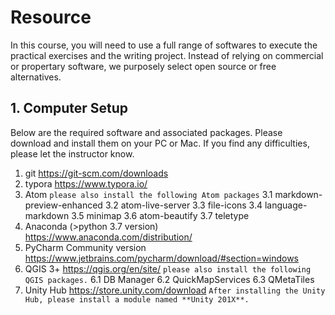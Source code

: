# Resource

In this course, you will need to use a full range of softwares to execute the practical exercises and the writing project. Instead of relying on commercial or propertary software, we purposely select open source or free alternatives.

## 1. Computer Setup

Below are the required software and associated packages. Please download and install them on your PC or Mac. If you find any difficulties, please let the instructor know.


1. git https://git-scm.com/downloads
2. typora https://www.typora.io/
3. Atom `please also install the following Atom packages`
3.1 markdown-preview-enhanced
3.2 atom-live-server
3.3 file-icons
3.4 language-markdown
3.5 minimap
3.6 atom-beautify
3.7 teletype
4. Anaconda (>python 3.7 version) https://www.anaconda.com/distribution/
5. PyCharm Community version https://www.jetbrains.com/pycharm/download/#section=windows
6. QGIS 3+ https://qgis.org/en/site/   `please also install the following QGIS packages.`
6.1 DB Manager
6.2 QuickMapServices
6.3 QMetaTiles
7. Unity Hub https://store.unity.com/download  `After installing the Unity Hub, please install a module named **Unity 201X**.`
